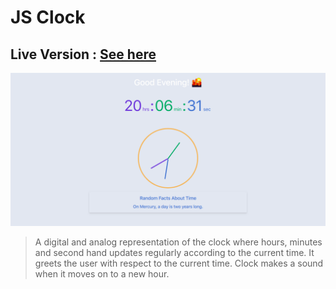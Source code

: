 # JS Clock

## Live Version : [See here](https://sauravchamoli17.github.io/Clock/)

[![Preview](preview.png)](https://sauravchamoli17.github.io/Clock/)

> A digital and analog representation of the clock where hours, minutes and second hand updates regularly according to the current time. It greets the user with respect to the current time. Clock makes a sound when it moves on to a new hour.

